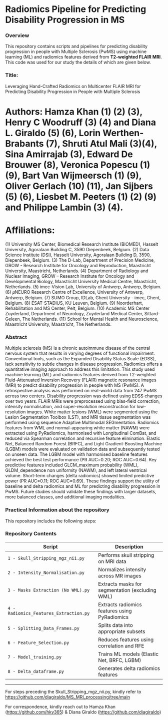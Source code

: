 # Radiomics Pipeline for Predicting Disability Progression in MS

### Overview
This repository contains scripts and pipelines for predicting disability progression in people with Multiple Sclerosis (PwMS) using machine learning (ML) and radiomics features derived from **T2-weighted FLAIR MRI**. This code was used for our study the details of which are given below.

### Title:
Leveraging Hand-Crafted Radiomics on Multicenter FLAIR MRI for Predicting Disability Progression in People with Multiple Sclerosis

# Authors: Hamza Khan (1) (2) (3), Henry C Woodruff (3) (4) and Diana L. Giraldo (5) (6), Lorin Werthen-Brabants (7), Shruti Atul Mali (3)(4), Sina Amirrajab (3), Edward De Brouwer (8), Veronica Popescu (1) (9), Bart Van Wijmeersch (1) (9), Oliver Gerlach (10) (11), Jan Sijbers (5) (6), Liesbet M. Peeters (1) (2) (9) and Philippe Lambin (3) (4).
# Affiliations: 
(1) University MS Center, Biomedical Research Institute (BIOMED), Hasselt University, Agoralaan Building C, 3590 Diepenbeek, Belgium.
(2) Data Science Institute (DSI), Hasselt University, Agoralaan Building D, 3590, Diepenbeek, Belgium.
(3) The D-Lab, Department of Precision Medicine, GROW - Research Institute for Oncology and Reproduction, Maastricht University, Maastricht, Netherlands.
(4) Department of Radiology and Nuclear Imaging, GROW –  Research Institute for Oncology and Developmental Biology, Maastricht University Medical Centre, Maastricht, Netherlands. 
(5) imec-Vision Lab, University of Antwerp, Antwerp, Belgium.
(6) 𝜇NEURO Research Centre of Excellence, University of Antwerp, Antwerp, Belgium.
(7) SUMO Group, IDLab, Ghent University - imec, Ghent, Belgium. 
(8) ESAT-STADIUS, KU Leuven, Belgium.
(9) Noorderhart, Rehabilitation and MS Center, Pelt, Belgium.
(10) Academic MS Center Zuyderland, Department of Neurology, Zuyderland Medical Center, Sittard-Geleen, The Netherlands.
(11) School for Mental Health and Neuroscience, Maastricht University, Maastricht, The Netherlands.

### Abstract
Multiple sclerosis (MS) is a chronic autoimmune disease of the central nervous system that results in varying degrees of functional impairment. Conventional tools, such as the Expanded Disability Status Scale (EDSS), lack sensitivity to subtle changes in disease progression. Radiomics offers a quantitative imaging approach to address this limitation. This study used machine learning (ML) and radiomics features derived from T2-weighted Fluid-Attenuated Inversion Recovery (FLAIR) magnetic resonance images (MRI) to predict disability progression in people with MS (PwMS).
A retrospective analysis was performed on real-world data from 247 PwMS across two centers. Disability progression was defined using EDSS changes over two years. FLAIR MRIs were preprocessed using bias-field correction, intensity normalisation, and super-resolution reconstruction for low-resolution images. White matter lesions (WML) were segmented using the Lesion Segmentation Toolbox (LST), and MRI tissue segmentation was performed using sequence Adaptive Multimodal SEGmentation. Radiomics features from WML and normal-appearing white matter (NAWM) were extracted using PyRadiomics, harmonised with Longitudinal ComBat, and reduced via Spearman correlation and recursive feature elimination. Elastic Net, Balanced Random Forest (BRFC), and Light Gradient-Boosting Machine (LGBM) models were evaluated on validation data and subsequently tested on unseen data.
The LGBM model with harmonised baseline features achieved the best test performance (PR AUC=0.20; ROC AUC=0.64). Key predictive features included GLCM_maximum probability (WML), GLDM_dependence non uniformity (NAWM), and left lateral ventrical volume. Short-term changes (delta radiomics) showed limited predictive power (PR AUC=0.11; ROC AUC=0.69).
These findings support the utility of baseline and delta radiomics and ML for predicting disability progression in PwMS. Future studies should validate these findings with larger datasets, more balanced classes, and additional imaging modalities.

### Practical Information about the repository
This repository includes the following steps:
### Repository Contents
| **Script**                          | **Description**                                      |
|-------------------------------------|------------------------------------------------------|
| `1 - Skull_Stripping_mgz_nii.py`    | Performs skull stripping on MRI data                |
| `2 - Intensity_Normalisation.py`    | Normalizes intensity across MR images               |
| `3 - Masks Extraction (No WML).py`  | Extracts masks for segmentation (excluding WML)     |
| `4 - Radiomics_Features_Extraction.py` | Extracts radiomics features using PyRadiomics       |
| `5 - Splitting_Data_Frames.py`      | Splits data into appropriate subsets                |
| `6 - Feature_Selection.py`          | Reduces features using correlation and RFE          |
| `7 - Model_training.py`             | Trains ML models (Elastic Net, BRFC, LGBM)          |
| `8 - Delta_dataframe.py`            | Generates delta radiomics features                  |

---

For steps preceding the Skull_Stripping_mgz_nii.py, kindly refer to https://github.com/diagiraldo/MS_MRI_processing/tree/main

For correspondence, kindly reach out to Hamza Khan (https://github.com/hky365) & Diana Giraldo (https://github.com/diagiraldo)

